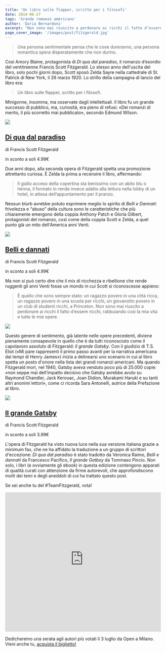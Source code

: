 ```yaml
---
title: 'Un libro sulle flapper, scritto per i filosofi'
date: 2014-06-27
tags: 'Grande romanzo americano'
author: 'Daria Bernardoni'
excerpt: "Non sono mai riuscito a perdonare ai ricchi il fatto d’essere ricchi, rabbuiando così la mia vita e tutte le mie opere. (Frances Scott Fitzgerald)"
page_cover_image: '/images/post/fitzgerald.jpg'
---
```

> Una persona sentimentale pensa che le cose dureranno, una persona romantica spera disperatamente che non durino.

Così Amory Blaine, protagonista di <em>Di qua dal paradiso</em>, il romanzo d’esordio del ventitreenne Francis Scott Fitzgerald. Lo stesso anno dell'uscita del libro, solo pochi giorni dopo, Scott sposò Zelda Sayre nella cattedrale di St. Patrick di New York, il 26 marzo 1920. 
Lo strillo della campagna di lancio del libro era:

> Un libro sulle flapper, scritto per i filosofi.

Minigonne, insomma, ma osservate dagli intellettuali. Il libro fu un grande successo di pubblico, ma, curiosità, era pieno di refusi: «Dei romanzi di merito, il più scorretto mai pubblicato», secondo Edmund Wilson.

<div class="article__ebook_box">
  <div class="article__ebook_box__book">
    <a href="http://www.bookrepublic.it/books/authors/Francis%20Scott%20Fitzgerald/">
      <img src="/images/book/9788875214173.jpg">
    </a>
  </div>
  <div class="article__ebook_box__meta">
    <a href="http://www.bookrepublic.it/books/authors/Francis%20Scott%20Fitzgerald/">
      <h2>Di qua dal paradiso</h2>
    </a>
    <p>di Francis Scott Fitzgerald</p>
    <p>in sconto a soli 4.99&euro;</p>
  </div>
</div>

Due anni dopo, alla seconda opera di Fitzgerald spetta una promozione altrettanto curiosa. È Zelda la prima a recensire il libro, affermando:

> Il giallo acceso della copertina sta benissimo con un abito blu o hènna, il formato lo rende invece adatto alla lettura nella lobby di un hotel, in attesa dell’appuntamento per il pranzo.

Nessun blurb avrebbe potuto esprimere meglio lo spirito di <em>Belli e Dannati</em>: frivolezza e “abuso” della cultura sono le caratteristiche che più chiaramente emergono della coppia Anthony Patch e Gloria Gilbert, protagonisti del romanzo, così come della coppia Scott e Zelda, a quel punto già un mito dell'America anni Venti. 

<div class="article__ebook_box">
  <div class="article__ebook_box__book">
    <a href="http://www.bookrepublic.it/books/authors/Francis%20Scott%20Fitzgerald/">
      <img src="/images/book/9788875213176.jpg">
    </a>
  </div>
  <div class="article__ebook_box__meta">
    <a href="http://www.bookrepublic.it/books/authors/Francis%20Scott%20Fitzgerald/">
      <h2>Belli e dannati</h2>
    </a>
    <p>di Francis Scott Fitzgerald</p>
    <p>in sconto a soli 4.99&euro;</p>
  </div>
</div>

Ma non si può certo dire che il mix di ricchezza e ribellione che rende ruggenti gli anni Venti fosse un mondo in cui Scott si riconoscesse appieno:

> È quello che sono sempre stato: un ragazzo povero in una città ricca, un ragazzo povero in una scuola per ricchi, un giovanotto povero in un club di studenti ricchi, a Princeton. Non sono mai riuscito a perdonare ai ricchi il fatto d’essere ricchi, rabbuiando così la mia vita e tutte le mie opere.

<div class="article_full_width">
  <img src="/images/post/fitzgerlad.jpg">
</div>

Questo genere di sentimento, già latente nelle opere precedenti, diviene pienamente consapevole in quello che è da tutti riconosciuto come il capolavoro assoluto di Fitzgerald: <em>Il grande Gatsby</em>. Con il giudizio di T.S. Eliot («Mi pare rappresenti il primo passo avanti per la narrativa americana dai tempi di Henry James») inizia a delinearsi uno scenario in cui al libro spetta un posto d'onore nella lista dei grandi romanzi americani. Ma quando Fitzgerald morì, nel 1940, Gatsby aveva venduto poco più di 25.000 copie: «non seppe mai dell’impatto decisivo che Gatsby avrebbe avuto su Raymond Chandler, Jack Kerouac, Joan Didion, Murakami Haruki e su tanti altri anonimi lettori», come ci ricorda Sara Antonelli, autrice della Prefazione al libro.

<div class="article__ebook_box">
  <div class="article__ebook_box__book">
    <a href="http://www.bookrepublic.it/books/authors/Francis%20Scott%20Fitzgerald/">
      <img src="/images/book/9788875213220.jpg">
    </a>
  </div>
  <div class="article__ebook_box__meta">
    <a href="http://www.bookrepublic.it/books/authors/Francis%20Scott%20Fitzgerald/">
      <h2>Il grande Gatsby</h2>
    </a>
    <p>di Francis Scott Fitzgerald</p>
    <p>in sconto a soli 3.99&euro;</p>
  </div>
</div>

L'opera di Fitzgerald ha visto nuova luce nella sua versione italiana grazie a minimum fax, che ne ha affidato la traduzione a un gruppo di scrittori d'eccezione: <em>Di qua dal paradiso</em> è stato tradotto da Veronica Raimo, <em>Belli e dannati</em> da Francesco Pacifico, <em>Il grande Gatbsy</em> da Tommaso Pincio. Non solo, i libri (e ovviamente gli ebook) in questa edizione contengono apparati di qualità curati con attenzione da firme autorevoli, che approfondiscono molti dei temi e degli aneddoti di cui ha trattato questo post. 

Se sei anche tu del #TeamFitzgerald, vota!

<iframe seamless="seamless" style="border: none; overflow: hidden;" height="450" width="100%" scrolling="no" src="http://assets-polarb-com.a.ssl.fastly.net/api/v4/publishers/filodaria/embedded_polls/iframe?poll_id=185463"></iframe>

Dedicheremo una serata agli autori più votati il 3 luglio da Open a Milano. Vieni anche tu, <a href="http://live.bookrepublic.it">acquista il biglietto!</a>
